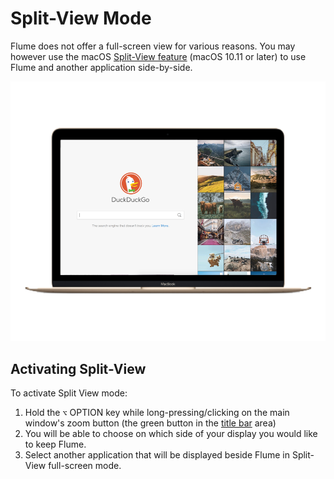 # Split-View Mode

Flume does not offer a full-screen view for various reasons. You may however use the macOS [Split-View feature](https://support.apple.com/en-us/HT204948) \(macOS 10.11 or later\) to use Flume and another application side-by-side.

![](../.gitbook/assets/split-view.png)

## Activating Split-View

To activate Split View mode:

1. Hold the `⌥` OPTION key while long-pressing/clicking on the main window's zoom button \(the green button in the [title bar](glossary.md#title-bar) area\)
2. You will be able to choose on which side of your display you would like to keep Flume.
3. Select another application that will be displayed beside Flume in Split-View full-screen mode.


